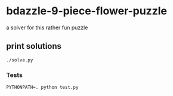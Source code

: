 # bdazzle-9-piece-flower-puzzle
a solver for this rather fun puzzle

## print solutions

`./solve.py`

### Tests

`PYTHONPATH=. python test.py`
